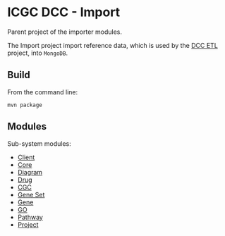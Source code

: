 ICGC DCC - Import
===

Parent project of the importer modules.

The Import project import reference data, which is used by the [DCC ETL](https://github.com/icgc-dcc/dcc-etl) project, into `MongoDB`.

Build
---

From the command line:

	mvn package

Modules
---

Sub-system modules:

- [Client](dcc-import-client/README.md)
- [Core](dcc-import-core/README.md)
- [Diagram](dcc-import-diagram/README.md)
- [Drug](dcc-import-drug/README.md)
- [CGC](dcc-import-cgc/README.md)
- [Gene Set](dcc-import-geneset/README.md)
- [Gene](dcc-import-gene/README.md)
- [GO](dcc-import-go/README.md)
- [Pathway](dcc-import-pathway/README.md)
- [Project](dcc-import-project/README.md)

